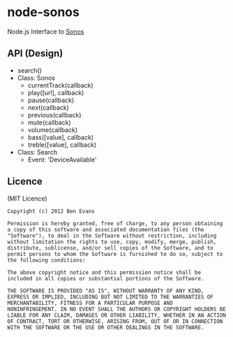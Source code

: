 # node-sonos

Node.js Interface to [Sonos](http://sonos.com)

## API (Design)


* search()
* Class: Sonos
  * currentTrack(callback)
  * play([url], callback)
  * pause(callback)
  * next(callback)
  * previous(callback)
  * mute(callback)
  * volume(callback)
  * bass([value], callback)
  * treble([value], callback)
* Class: Search
  * Event: 'DeviceAvailable'


## Licence

(MIT Licence)

    Copyright (c) 2012 Ben Evans

    Permission is hereby granted, free of charge, to any person obtaining
    a copy of this software and associated documentation files (the
    "Software"), to deal in the Software without restriction, including
    without limitation the rights to use, copy, modify, merge, publish,
    distribute, sublicense, and/or sell copies of the Software, and to
    permit persons to whom the Software is furnished to do so, subject to
    the following conditions:

    The above copyright notice and this permission notice shall be
    included in all copies or substantial portions of the Software.

    THE SOFTWARE IS PROVIDED "AS IS", WITHOUT WARRANTY OF ANY KIND,
    EXPRESS OR IMPLIED, INCLUDING BUT NOT LIMITED TO THE WARRANTIES OF
    MERCHANTABILITY, FITNESS FOR A PARTICULAR PURPOSE AND
    NONINFRINGEMENT. IN NO EVENT SHALL THE AUTHORS OR COPYRIGHT HOLDERS BE
    LIABLE FOR ANY CLAIM, DAMAGES OR OTHER LIABILITY, WHETHER IN AN ACTION
    OF CONTRACT, TORT OR OTHERWISE, ARISING FROM, OUT OF OR IN CONNECTION
    WITH THE SOFTWARE OR THE USE OR OTHER DEALINGS IN THE SOFTWARE.